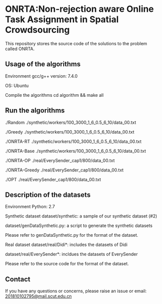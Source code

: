 # ONRTA:Non-rejection aware Online Task Assignment in Spatial Crowdsourcing
This repository stores the source code of the solutions to the problem called ONRTA.

## Usage of the algorithms
Environment
gcc/g++ version: 7.4.0

OS: Ubuntu

Compile the algorithms
cd algorithm && make all

## Run the algorithms
./Random ./synthetic/workers/100_3000_1_6_0.5_6_10/data_00.txt

./Greedy ./synthetic/workers/100_3000_1_6_0.5_6_10/data_00.txt

./ONRTA-RT ./synthetic/workers/100_3000_1_6_0.5_6_10/data_00.txt

./ONRTA-Base ./synthetic/workers/100_3000_1_6_0.5_6_10/data_00.txt

./ONRTA-OP ./real/EverySender_cap1/800/data_00.txt

./ONRTA-Greedy ./real/EverySender_cap1/800/data_00.txt

./OPT ./real/EverySender_cap1/800/data_00.txt

## Description of the datasets

Environment
Python: 2.7

Synthetic dataset
dataset/synthetic: a sample of our synthetic dataset (#2)

dataset/genDataSynthetic.py: a script to generate the synthetic datasets

Please refer to genDataSynthetic.py for the format of the dataset.

Real dataset
dataset/real/Didi*: includes the datasets of Didi

dataset/real/EverySender*: incldues the datasets of EverySender

Please refer to the source code for the format of the dataset.

## Contact
If you have any questions or concerns, please raise an issue or email: 201810102795@mail.scut.edu.cn

